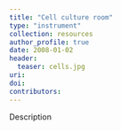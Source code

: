 ```yaml
---
title: "Cell culture room"
type: "instrument"
collection: resources
author_profile: true
date: 2008-01-02
header:
  teaser: cells.jpg
uri: 
doi: 
contributors: 
---
```

<p align= "justify">

Description
